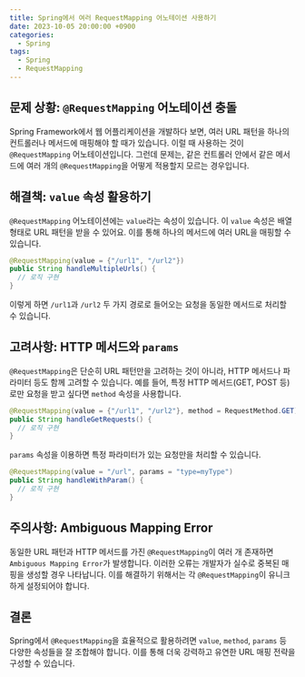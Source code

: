 ```yaml
---
title: Spring에서 여러 RequestMapping 어노테이션 사용하기
date: 2023-10-05 20:00:00 +0900
categories:
  - Spring
tags:
  - Spring
  - RequestMapping
---
```

## 문제 상황: `@RequestMapping` 어노테이션 충돌

Spring Framework에서 웹 어플리케이션을 개발하다 보면, 여러 URL 패턴을 하나의 컨트롤러나 메서드에 매핑해야 할 때가 있습니다. 이럴 때 사용하는 것이 `@RequestMapping` 어노테이션입니다. 그런데 문제는, 같은 컨트롤러 안에서 같은 메서드에 여러 개의 `@RequestMapping`을 어떻게 적용할지 모르는 경우입니다.

## 해결책: `value` 속성 활용하기

`@RequestMapping` 어노테이션에는 `value`라는 속성이 있습니다. 이 `value` 속성은 배열 형태로 URL 패턴을 받을 수 있어요. 이를 통해 하나의 메서드에 여러 URL을 매핑할 수 있습니다. 

```java
@RequestMapping(value = {"/url1", "/url2"})
public String handleMultipleUrls() {
  // 로직 구현
}
```

이렇게 하면 `/url1`과 `/url2` 두 가지 경로로 들어오는 요청을 동일한 메서드로 처리할 수 있습니다.

## 고려사항: HTTP 메서드와 `params`

`@RequestMapping`은 단순히 URL 패턴만을 고려하는 것이 아니라, HTTP 메서드나 파라미터 등도 함께 고려할 수 있습니다. 예를 들어, 특정 HTTP 메서드(GET, POST 등)로만 요청을 받고 싶다면 `method` 속성을 사용합니다.

```java
@RequestMapping(value = {"/url1", "/url2"}, method = RequestMethod.GET)
public String handleGetRequests() {
  // 로직 구현
}
```

`params` 속성을 이용하면 특정 파라미터가 있는 요청만을 처리할 수 있습니다. 

```java
@RequestMapping(value = "/url", params = "type=myType")
public String handleWithParam() {
  // 로직 구현
}
```

## 주의사항: Ambiguous Mapping Error

동일한 URL 패턴과 HTTP 메서드를 가진 `@RequestMapping`이 여러 개 존재하면 `Ambiguous Mapping Error`가 발생합니다. 이러한 오류는 개발자가 실수로 중복된 매핑을 생성할 경우 나타납니다. 이를 해결하기 위해서는 각 `@RequestMapping`이 유니크하게 설정되어야 합니다.

## 결론

Spring에서 `@RequestMapping`을 효율적으로 활용하려면 `value`, `method`, `params` 등 다양한 속성들을 잘 조합해야 합니다. 이를 통해 더욱 강력하고 유연한 URL 매핑 전략을 구성할 수 있습니다.